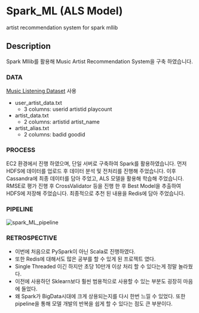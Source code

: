 # Spark_ML (ALS Model)
artist recommendation system for spark mllib

## Description
Spark Mllib를 활용해 Music Artist Recommendation System을 구축 하였습니다.
### DATA
[Music Listening Dataset](https://last.fm/) 사용
- user_artist_data.txt
    - 3 columns: userid artistid playcount
- artist_data.txt
    - 2 columns: artistid artist_name
- artist_alias.txt
    - 2 columns: badid goodid

### PROCESS
EC2 환경에서 진행 하였으며, 단일 서버로 구축하여 Spark를 활용하였습니다.
먼저 HDFS에 데이터를 업로드 후 데이터 분석 및 전처리를 진행해 주었습니다.
이후 Cassandra에 최종 데이터를 담아 주었고, ALS 모델을 활용해 학습해 주었습니다.
RMSE로 평가 진행 후 CrossValidator 등을 진행 한 후 Best Model을 추출하여 HDFS에 저장해 주었습니다.
최종적으로 추천 된 내용을 Redis에 담아 주었습니다.

### PIPELINE

![spark_ML_pipeline](https://user-images.githubusercontent.com/98085184/231084137-dbeca82a-8d46-40c8-a03e-2a8abe484c54.png)

### RETROSPECTIVE
- 이번에 처음으로 PySpark이 아닌 Scala로 진행하였다.
- 또한 Redis에 대해서도 많은 공부를 할 수 있게 된 프로젝트 였다.
- Single Threaded 이긴 하지만 초당 10만개 이상 처리 할 수 있다는게 정말 놀라웠다.
- 이전에 사용하던 Sklearn보다 훨씬 범용적으로 사용할 수 있는 부분도 굉장히 마음에 들었다.
- 왜 Spark가 BigData시대에 크게 상용되는지를 다시 한번 느낄 수 있었다. 또한  pipeline을 통해 모델 개발의 반복을 쉽게 할 수 있다는 점도 큰 부분이다.
